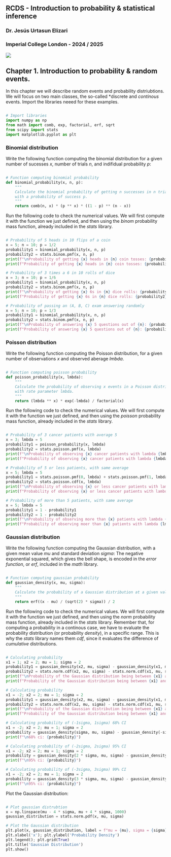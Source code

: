 ## RCDS - Introduction to probability & statistical inference

### Dr. Jesús Urtasun Elizari

### Imperial College London - 2024 / 2025

<img src="/readme_figures/grad-school-logo.png">

## Chapter 1. Introduction to probability & random events.

In this chapter we will describe random events and probability distriubtions.
We will focus on two main classes, the so-called *discrete and *continous* events.
Import the libraries neeed for these examples.

```python

# Import libraries
import numpy as np
from math import comb, exp, factorial, erf, sqrt
from scipy import stats
import matplotlib.pyplot as plt

```

### Binomial distribution

Write the following function computing the binomial distribution for a given number of sucesses *x*, number of trials *n*, and indifidual probability *p*:

```python

# Function computing binomial probability
def binomial_probability(x, n, p):
    """
    Calculate the binomial probability of getting n successes in n trials
    with a probability of success p.
    """
    return comb(n, x) * (p ** x) * ((1 - p) ** (n - x))

```

Run the following code to check the numerical values. We will first compute it with the function we just defined, 
and then using the *binom* probability mass function, already included in the *stats* library.

```python

# Probability of 5 heads in 10 flips of a coin
x = 5; n = 10; p = 1/2
probability1 = binomial_probability(x, n, p)
probability2 = stats.binom.pmf(x, n, p)
print(f"\nProbability of getting {x} heads in {n} coin tosses: {probability1}")
print(f"Probability of getting {x} heads in {n} coin tosses: {probability2}")

# Probability of 3 times a 6 in 10 rolls of dice
x = 3; n = 10; p = 1/6
probability1 = binomial_probability(x, n, p)
probability2 = stats.binom.pmf(x, n, p)
print(f"\nProbability of getting {x} 6s in {n} dice rolls: {probability1}")
print(f"Probability of getting {x} 6s in {n} dice rolls: {probability2}")

# Probability of passing an (A, B, C) exam answering randomly
x = 5; n = 10; p = 1/3
probability1 = binomial_probability(x, n, p)
probability2 = stats.binom.pmf(x, n, p)
print(f"\nProbability of answering {x} 5 questions out of {n}: {probability1}")
print(f"Probability of answering {x} 5 questions out of {n}: {probability2}")

```

### Poisson distribution

Write the following function computing the Poisson distribution, for a given number of observations *x* and observed aberage *lmbda*.

```python

# Function computing poisson probability
def poisson_probability(x, lmbda):
    """
    Calculate the probability of observing x events in a Poisson distribution
    with rate parameter lmbda.
    """
    return (lmbda ** x) * exp(-lmbda) / factorial(x)

```

Run the following code to check the numerical values. We will first compute it with the function we just defined, 
and then using the *poisson* probability mass function, already included in the *stats* library.

```python

# Probability of 3 cancer patients with average 5
x = 3; lmbda = 5
probability1 = poisson_probability(x, lmbda)
probability2 = stats.poisson.pmf(x, lmbda)
print(f"\nProbability of observing {x} cancer patients with lambda {lmbda}: {probability1}")
print(f"Probability of observing {x} cancer patients with lambda {lmbda}: {probability2}")

# Probability of 5 or less patients, with same average
x = 5; lmbda = 5
probability1 = stats.poisson.pmf(0, lmbda) + stats.poisson.pmf(1, lmbda) + stats.poisson.pmf(2, lmbda) + stats.poisson.pmf(3, lmbda) + stats.poisson.pmf(4, lmbda) + stats.poisson.pmf(5, lmbda)
probability2 = stats.poisson.cdf(x, lmbda)
print(f"\nProbability of observing {x} or less cancer patients with lambda {lmbda}: {probability1}")
print(f"Probability of observing {x} or less cancer patients with lambda {lmbda}: {probability2}")

# Probability of more than 5 patients, with same average
x = 5; lmbda = 5
probability1 = 1 - probability1
probability2 = 1 - probability2
print(f"\nProbability of observing more than {x} patients with lambda {lmbda}: {probability1}")
print(f"Probability of observing moer than {x} patients with lambda {lmbda}: {probability2}")

```

### Gaussian distribution

Write the following function computing the Gaussian distribution, with a given mean value *mu* and standard deviation *sigma*:
The negative exponential squared, which gives the bell shape, is encoded in the *error function*, or *erf*, included in the *math* library.

```python

# Function computing gaussian probability
def gaussian_density(x, mu, sigma):
    """
    Calculate the probability of a Gaussian distribution at a given value x.
    """
    return erf((x - mu) / (sqrt(2) * sigma)) / 2

```

Run the following code to check the numerical values. We will first compute it with the function we just defined, 
and then using the *norm* probability mass function, already included in the *stats* library.
Remember that, for computing a probability in a continous case, we have to evaluate the probability distribution (or probability *density*),
in a specific range. This is why the *stats* library names them *cdf*, since it evaluates the difference of *cumulative* distributions.

```python

# Calculating probability
x1 = 1; x2 = 2; mu = 1; sigma = 2
probability1 = gaussian_density(x2, mu, sigma) - gaussian_density(x1, mu, sigma)
probability2 = stats.norm.cdf(x2, mu, sigma) - stats.norm.cdf(x1, mu, sigma)
print(f"\nProbability of the Gaussian distribution being between {x1} and {x2}: {probability1}")
print(f"Probability of the Gaussian distribution being between {x1} and {x2}: {probability2}")

# Calculating probability
x1 = -2; x2 = 2; mu = 1; sigma = 2
probability1 = gaussian_density(x2, mu, sigma) - gaussian_density(x1, mu, sigma)
probability2 = stats.norm.cdf(x2, mu, sigma) - stats.norm.cdf(x1, mu, sigma)
print(f"\nProbability of the Gaussian distribution being between {x1} and {x2}: {probability1}")
print(f"Probability of the Gaussian distribution being between {x1} and {x2}: {probability2}")

# Calculating probability of (-1sigma, 1sigma) 68% CI
x1 = -2; x2 = 2; mu = 1; sigma = 2
probability = gaussian_density(sigma, mu, sigma) - gaussian_density(-sigma, mu, sigma)
print(f"\n68% ci: {probability}")

# Calculating probability of (-2sigma, 2sigma) 95% CI
x1 = -2; x2 = 2; mu = 1; sigma = 2
probability = gaussian_density(2 * sigma, mu, sigma) - gaussian_density(-2 * sigma, mu, sigma)
print(f"\n95% ci: {probability}")

# Calculating probability of (-3sigma, 3sigma) 99% CI
x1 = -2; x2 = 2; mu = 1; sigma = 2
probability = gaussian_density(3 * sigma, mu, sigma) - gaussian_density(-3 * sigma, mu, sigma)
print(f"\n95% ci: {probability}")

```

Plot the Gaussian distribution:

```python

# Plot gaussian distrubtion
x = np.linspace(mu - 4 * sigma, mu + 4 * sigma, 1000)
gaussian_distribution = stats.norm.pdf(x, mu, sigma)

# Plot the Gaussian distribution
plt.plot(x, gaussian_distribution, label = f"mu = {mu}, sigma = {sigma}")
plt.xlabel('x'); plt.ylabel('Probability Density')
plt.legend(); plt.grid(True)
plt.title('Gaussian Distribution')
plt.show()

```
